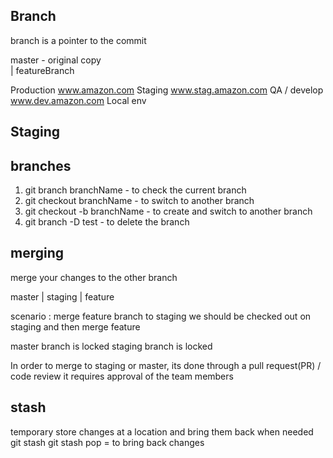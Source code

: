 ## Branch 

branch is a pointer to the commit


master - original copy                                                          
    |
featureBranch 

Production  www.amazon.com
Staging     www.stag.amazon.com
QA / develop www.dev.amazon.com
Local env

## Staging


## branches
1. git branch branchName - to check the current branch 
2. git checkout branchName - to switch to another branch
3. git checkout -b branchName - to create and switch to another branch 
4. git branch -D test - to delete the branch 


## merging 
merge your changes to the other branch


master
  |
staging 
  |
feature

scenario : merge feature branch to staging 
we should be checked out on staging and then merge feature


master branch is locked
staging branch is locked 

In order to merge to staging or master, 
its done through a pull request(PR) / code review 
it requires approval of the team members 





## stash 
temporary store changes at a location and bring them back when needed 
git stash 
git stash pop = to bring back changes 
